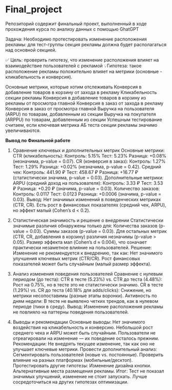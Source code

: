 # Final_project
Репозиторий содержит финальный проект, выполненный в ходе прохождения курса по анализу данных с помощью GhatGPT

Задача: Необходимо протестировать изменение расположения рекламы: для тест-группы секция рекламы должна будет располагаться над основной секцией.

 ✅ Цель: проверить гипотезу, что изменение расположения влияет на взаимодействие пользователей с рекламой
 💡Гипотеза: такое расположение рекламы положительно влияет на метрики (основные - кликабельность и конверсия).
 
Основные метрики, которые хотим отслеживать
Конверсия в добавление товаров в корзину от захода в рекламу
Кликабельность секции рекламы
Конверсия в добавление товаров в корзину из рекламы от просмотра главной
Конверсия в заказ от захода в рекламу
Конверсия в заказ от просмотра главной
Выручка на пользователя (ARPU) по товарам, добавленным из секции
Выручка на покупателя (ARPPU) по товарам, добавленным из секции
Успешным тестирование считаем, если ключевая метрика АБ теста секции рекламы значимо увеличиваются.


**Вывод по Финальной работе**
1. Сравнение ключевых и дополнительных метрик
Основные метрики:
CTR (кликабельность):
Контроль: 5.15%
Тест: 5.23%
Разница: +0.08% (незначима, p-value = 0.07).
CR (конверсия в заказ):
Контроль: 1.27%
Тест: 1.29%
Разница: +0.02% (незначима, p-value = 0.42).
Средний чек:
Контроль: 441.90 ₽
Тест: 458.67 ₽
Разница: +16.77 ₽ (статистически значима, p-value = 0.03).
Дополнительные метрики:
ARPU (средний доход на пользователя):
Контроль: 3.33 ₽
Тест: 3.53 ₽
Разница: +0.20 ₽ (значима, p-value = 0.03).
Количество заказов:
Контроль: 0.0117
Тест: 0.0123
Разница: +0.0006 (значима, p-value = 0.03).
Вывод:
Нет значимых изменений в поведенческих метриках (CTR, CR).
Есть рост в финансовых показателях (средний чек, ARPU), но эффект малый (Cohen’s d < 0.2).

2. Статистическая значимость и решение о внедрении
Статистически значимые различия обнаружены только для:
Количества заказов (p-value = 0.03).
Суммы заказов (p-value = 0.03).
Для остальных метрик (CTR, CR, добавления в корзину) различия незначимы (p-value > 0.05).
Размер эффекта мал (Cohen’s d ≈ 0.004), что означает практически незаметное влияние на пользователей.
Решение:
Изменение не рекомендуется к внедрению, так как:
Нет значимого улучшения ключевых метрик (CTR/CR).
Рост финансовых показателей может быть случайным (малый размер эффекта).

3. Анализ изменения поведения пользователей
Сравнение с нулевым периодом (до теста):
CTR в тесте (5.23%) vs. CTR до теста (4.48%):
Рост на 0.75%, но в тесте это не статистически значимо.
CR в тесте (1.29%) vs. CR до теста (40.18% для adds/clicks):
Снижение, но метрики несопоставимы (разные этапы воронки).
Активность по дням недели:
В тесте не выявлено четких трендов, как в нулевом периоде (пики в среду).
Вывод:
Изменение расположения рекламы не повлияло на паттерны поведения пользователей.

4. Выводы и рекомендации
Основные выводы:
Нет значимого воздействия на кликабельность и конверсию.
Небольшой рост среднего чека и ARPU может быть случайным.
Пользователи не отреагировали на изменение — их поведение осталось прежним.
Рекомендации:
Не внедрять текущее изменение, так как оно не улучшает ключевые метрики.
Провести дополнительный анализ:
Сегментировать пользователей (новые vs. постоянные).
Проверить влияние на разных платформах (мобильные/десктоп).
Протестировать другие гипотезы:
Изменение дизайна кнопки.
Альтернативные места размещения рекламы.
Итог: Тест не показал значимых улучшений, изменение не стоит запускать. Лучше сосредоточиться на других гипотезах оптимизации.
